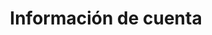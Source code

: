 ---
title: Información de cuenta 
slug: customer
excerpt: Gestione sus identificadores y sus cuentas de OVHcloud
sections: Primeros pasos, Seguridad, Herramientas
order: 01
---